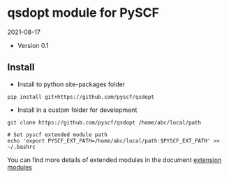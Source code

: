 qsdopt module for PySCF
=========================

2021-08-17

* Version 0.1

Install
-------
* Install to python site-packages folder
```
pip install git+https://github.com/pyscf/qsdopt
```

* Install in a custom folder for development
```
git clone https://github.com/pyscf/qsdopt /home/abc/local/path

# Set pyscf extended module path
echo 'export PYSCF_EXT_PATH=/home/abc/local/path:$PYSCF_EXT_PATH' >> ~/.bashrc
```

You can find more details of extended modules in the document
[extension modules](http://pyscf.org/pyscf/install.html#extension-modules)
